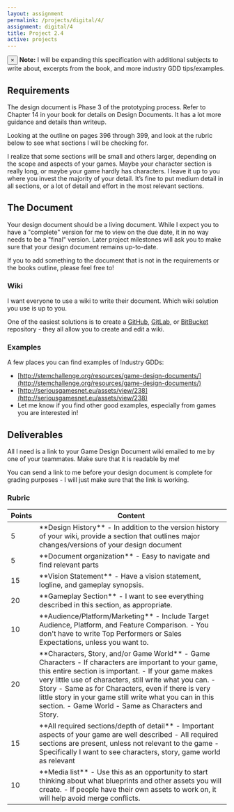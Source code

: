 ```yaml
---
layout: assignment
permalink: /projects/digital/4/
assignment: digital/4
title: Project 2.4
active: projects
---
```


<div class="alert alert-dismissible alert-info">
  <button type="button" class="close" data-dismiss="alert">&times;</button>
  <strong>Note:</strong> I will be expanding this specification with additional subjects to write about,
  excerpts from the book, and more industry GDD tips/examples.
</div>

## Requirements

The design document is Phase 3 of the prototyping process.
Refer to Chapter 14 in your book for details on Design Documents.
It has a lot more guidance and details than writeup.

Looking at the outline on pages 396 through 399, and look at the rubric below to see what sections I will be checking for.

I realize that some sections will be small and others larger, depending on the scope and aspects of your games.
Maybe your character section is really long, or maybe your game hardly has characters.
I leave it up to you where you invest the majority of your detail.
It’s fine to put medium detail in all sections, or a lot of detail and effort in the most relevant sections.



## The Document

Your design document should be a living document.
While I expect you to have a "complete" version for me to view on the due date, it in no way needs to be a "final" version.
Later project milestones will ask you to make sure that your design document remains up-to-date.

If you to add something to the document that is not in the requirements or the books outline, please feel free to!


### Wiki

I want everyone to use a wiki to write their document.
Which wiki solution you use is up to you.

One of the easiest solutions is to create a [GitHub](https://help.github.com/articles/about-github-wikis/),
[GitLab](https://docs.gitlab.com/ee/user/project/wiki/), or [BitBucket](https://bitbucket.org/) repository -
they all allow you to create and edit a wiki.


### Examples

A few places you can find examples of Industry GDDs:

* [http://stemchallenge.org/resources/game-design-documents/](http://stemchallenge.org/resources/game-design-documents/)
* [http://seriousgamesnet.eu/assets/view/238](http://seriousgamesnet.eu/assets/view/238)
* Let me know if you find other good examples, especially from games you are interested in!



## Deliverables

All I need is a link to your Game Design Document wiki emailed to me by one of your teammates.
Make sure that it is readable by me!

You can send a link to me before your design document is complete for grading purposes - I will just make sure that the link is working.

### Rubric

<table class="table table-striped table-bordered">
  <thead>
    <tr>
      <th>Points</th>
      <th>Content</th>
    </tr>
  </thead>
  <tbody>

<tr>
<td>5</td>
<td markdown="block">
**Design History**
- In addition to the version history of your wiki, provide a section that outlines major changes/versions of your design document

</td>
</tr>

<tr>
<td>5</td>
<td markdown="block">
**Document organization**
- Easy to navigate and find relevant parts
</td>
</tr>

<tr>
<td>15</td>
<td markdown="block">
**Vision Statement**
- Have a vision statement, logline, and gameplay synopsis.
</td>
</tr>

<tr>
<td>20</td>
<td markdown="block">
**Gameplay Section**
- I want to see everything described in this section, as appropriate.
</td>
</tr>

<tr>
<td>10</td>
<td markdown="block">
**Audience/Platform/Marketing**
- Include Target Audience, Platform, and Feature Comparison.
- You don't have to write Top Performers or Sales Expectations, unless you want to.
</td>
</tr>

<tr>
<td>20</td>
<td markdown="block">
**Characters, Story, and/or Game World**
- Game Characters
  - If characters are important to your game, this entire section is important.
  - If your game makes very little use of characters, still write what you can.
- Story
  - Same as for Characters, even if there is very little story in your game still write what you can in this section.
- Game World
  - Same as Characters and Story.
</td>
</tr>

<tr>
<td>15</td>
<td markdown="block">
**All required sections/depth of detail**
- Important aspects of your game are well described
- All required sections are present, unless not relevant to the game
- Specifically I want to see characters, story, game world as relevant
</td>
</tr>

<tr>
<td>10</td>
<td markdown="block">
**Media list**
- Use this as an opportunity to start thinking about what blueprints and other assets you will create.
- If people have their own assets to work on, it will help avoid merge conflicts.
</td>
</tr>



</tbody>
</table>

